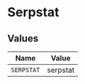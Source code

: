 # Serpstat


## Values

| Name       | Value      |
| ---------- | ---------- |
| `SERPSTAT` | serpstat   |